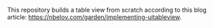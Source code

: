 This repository builds a table view from scratch according to this blog article: https://nbelov.com/garden/implementing-uitableview.
